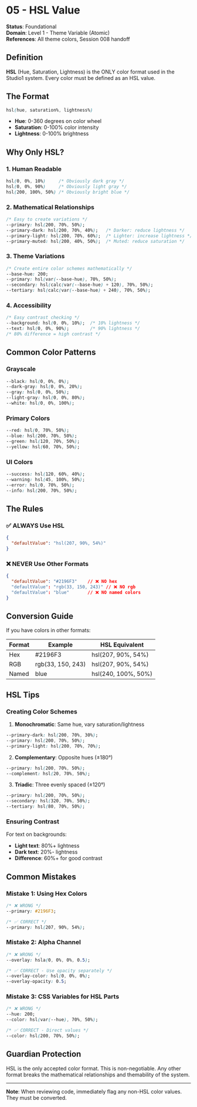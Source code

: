 # 05 - HSL Value

**Status**: Foundational  
**Domain**: Level 1 - Theme Variable (Atomic)  
**References**: All theme colors, Session 008 handoff

## Definition

**HSL** (Hue, Saturation, Lightness) is the ONLY color format used in the Studio1 system. Every color must be defined as an HSL value.

## The Format

```css
hsl(hue, saturation%, lightness%)
```

- **Hue**: 0-360 degrees on color wheel
- **Saturation**: 0-100% color intensity  
- **Lightness**: 0-100% brightness

## Why Only HSL?

### 1. Human Readable
```css
hsl(0, 0%, 10%)     /* Obviously dark gray */
hsl(0, 0%, 90%)     /* Obviously light gray */
hsl(200, 100%, 50%) /* Obviously bright blue */
```

### 2. Mathematical Relationships
```css
/* Easy to create variations */
--primary: hsl(200, 70%, 50%);
--primary-dark: hsl(200, 70%, 40%);   /* Darker: reduce lightness */
--primary-light: hsl(200, 70%, 60%);  /* Lighter: increase lightness */
--primary-muted: hsl(200, 40%, 50%);  /* Muted: reduce saturation */
```

### 3. Theme Variations
```css
/* Create entire color schemes mathematically */
--base-hue: 200;
--primary: hsl(var(--base-hue), 70%, 50%);
--secondary: hsl(calc(var(--base-hue) + 120), 70%, 50%);
--tertiary: hsl(calc(var(--base-hue) + 240), 70%, 50%);
```

### 4. Accessibility
```css
/* Easy contrast checking */
--background: hsl(0, 0%, 10%);  /* 10% lightness */
--text: hsl(0, 0%, 90%);        /* 90% lightness */
/* 80% difference = high contrast */
```

## Common Color Patterns

### Grayscale
```css
--black: hsl(0, 0%, 0%);
--dark-gray: hsl(0, 0%, 20%);
--gray: hsl(0, 0%, 50%);
--light-gray: hsl(0, 0%, 80%);
--white: hsl(0, 0%, 100%);
```

### Primary Colors
```css
--red: hsl(0, 70%, 50%);
--blue: hsl(200, 70%, 50%);
--green: hsl(120, 70%, 50%);
--yellow: hsl(60, 70%, 50%);
```

### UI Colors
```css
--success: hsl(120, 60%, 40%);
--warning: hsl(45, 100%, 50%);
--error: hsl(0, 70%, 50%);
--info: hsl(200, 70%, 50%);
```

## The Rules

### ✅ ALWAYS Use HSL
```json
{
  "defaultValue": "hsl(207, 90%, 54%)"
}
```

### ❌ NEVER Use Other Formats
```json
{
  "defaultValue": "#2196F3"    // ❌ NO hex
  "defaultValue": "rgb(33, 150, 243)" // ❌ NO rgb
  "defaultValue": "blue"       // ❌ NO named colors
}
```

## Conversion Guide

If you have colors in other formats:

| Format | Example | HSL Equivalent |
|--------|---------|----------------|
| Hex | #2196F3 | hsl(207, 90%, 54%) |
| RGB | rgb(33, 150, 243) | hsl(207, 90%, 54%) |
| Named | blue | hsl(240, 100%, 50%) |

## HSL Tips

### Creating Color Schemes

1. **Monochromatic**: Same hue, vary saturation/lightness
```css
--primary-dark: hsl(200, 70%, 30%);
--primary: hsl(200, 70%, 50%);
--primary-light: hsl(200, 70%, 70%);
```

2. **Complementary**: Opposite hues (±180°)
```css
--primary: hsl(200, 70%, 50%);
--complement: hsl(20, 70%, 50%);
```

3. **Triadic**: Three evenly spaced (±120°)
```css
--primary: hsl(200, 70%, 50%);
--secondary: hsl(320, 70%, 50%);
--tertiary: hsl(80, 70%, 50%);
```

### Ensuring Contrast

For text on backgrounds:
- **Light text**: 80%+ lightness
- **Dark text**: 20%- lightness
- **Difference**: 60%+ for good contrast

## Common Mistakes

### Mistake 1: Using Hex Colors
```css
/* ❌ WRONG */
--primary: #2196F3;

/* ✅ CORRECT */
--primary: hsl(207, 90%, 54%);
```

### Mistake 2: Alpha Channel
```css
/* ❌ WRONG */
--overlay: hsla(0, 0%, 0%, 0.5);

/* ✅ CORRECT - Use opacity separately */
--overlay-color: hsl(0, 0%, 0%);
--overlay-opacity: 0.5;
```

### Mistake 3: CSS Variables for HSL Parts
```css
/* ❌ WRONG */
--hue: 200;
--color: hsl(var(--hue), 70%, 50%);

/* ✅ CORRECT - Direct values */
--color: hsl(200, 70%, 50%);
```

## Guardian Protection

HSL is the only accepted color format. This is non-negotiable. Any other format breaks the mathematical relationships and themability of the system.

---

**Note**: When reviewing code, immediately flag any non-HSL color values. They must be converted.